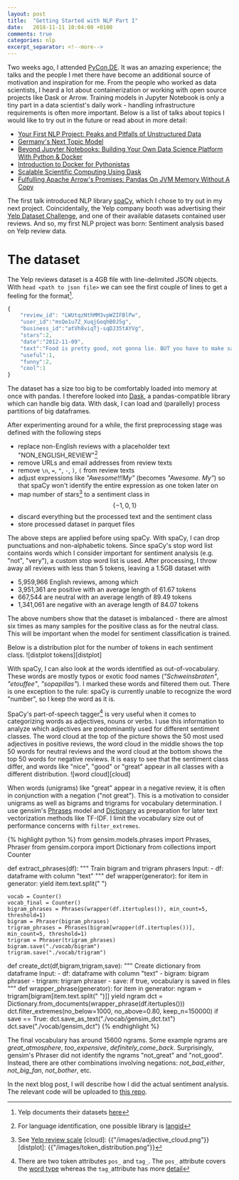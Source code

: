 ```yaml
---
layout: post
title:  "Getting Started with NLP Part I"
date:   2018-11-11 10:04:00 +0100
comments: true
categories: nlp
excerpt_separator: <!--more-->
---
```

Two weeks ago, I attended [PyCon.DE](https://de.pycon.org/). It was an amazing experience; the talks and the people I met there have become an additional source of motivation and inspiration for me. From the people who worked as data scientists, I heard a lot about containerization or working with open source projects like Dask or Arrow. Training models in Jupyter Notebook is only a tiny part in a data scientist's daily work - handling infrastructure requirements is often more important. Below is a list of talks about topics I would like to try out in the future or read about in more detail:

* [Your First NLP Project: Peaks and Pitfalls of Unstructured Data](https://www.youtube.com/watch?v=bf2hISLgK84)
* [Germany's Next Topic Model](https://www.youtube.com/watch?v=sI7VpFNiy_I)
* [Beyond Jupyter Notebooks: Building Your Own Data Science Platform With Python & Docker](https://www.youtube.com/watch?v=xU2KUE68yFE)
* [Introduction to Docker for Pythonistas](https://www.youtube.com/watch?v=Fqq6F68SQFY)
* [Scalable Scientific Computing Using Dask](https://www.youtube.com/watch?v=OhstDq8l3OM)
* [Fulfulling Apache Arrow's Promises: Pandas On JVM Memory Without A Copy](https://www.youtube.com/watch?v=xW7IOaQvDsU)


The first talk introduced NLP library [spaCy](https://spacy.io/), which I chose to try out in my next project. Coincidentally, the Yelp company booth was advertising their [Yelp Dataset Challenge](https://www.yelp.com/dataset/challenge), and one of their available datasets contained user reviews. And so, my first NLP project was born: Sentiment analysis based on Yelp review data. 

<!--more-->

# The dataset
The Yelp reviews dataset is a 4GB file with line-delimited JSON objects. With `head <path to json file>` we can see the first couple of lines to get a feeling for the format[^1].
```javascript
{
    "review_id": "LWUtqzNthMM3vpWZIFBlPw",
    "user_id":"msQe1u7Z_XuqjGoqhB0J5g",
    "business_id":"atVh8viqTj-sqDJ35tAYVg",
    "stars":2,
    "date":"2012-11-09",
    "text":"Food is pretty good, not gonna lie. BUT you have to make sacrifices if you choose to eat there. It literally takes an hour to an hour and a half to deliver food.Seriously. EVERY SINGLE TIME. Doesnt matter if we order at 8am, 10am or 1pm. Never fails, they take F-O-R-E-V-E-R. If you dont get what you ordered or you are upset by them delivering your breakfast around LUNCH time, be ready to have the owner talk down to you and be a total bitch to you for i dont know, justwanting what you pay for?! \n\nIts over priced. But its decently tasteful food. Takes forever. Owners awitch. And i'm pretty sure that they continuing forget to pack my extra ranch just to piss me off. \n\nEnd Rant. \n\nPS- I've never gone in there to eat because i frankly, i'd rather tip the nice delivery driver then the ignorant imbeciles that work in the dining area. \n\nPPS- My hot chocolate today was cold.They should call it Cold Chocolate. Or start caring if their hot chocolate is hot. One of the two wouldbe great!",
    "useful":1,
    "funny":2,
    "cool":1
}
```
The dataset has a size too big to be comfortably loaded into memory at once with pandas. I therefore looked into [Dask](https://dask.org/), a pandas-compatible library which can handle big data. With dask, I can load and (parallelly) process partitions of big dataframes.

After experimenting around for a while, the first preprocessing stage was defined with the following steps
* replace non-English reviews with a placeholder text "NON_ENGLISH_REVIEW"[^2]
* remove URLs and email addresses from review texts 
* remove `\n`, `=`, `"`, `-`, `)`, `(` from review texts
* adjust expressions like _"Awesome!!!My"_ (becomes _"Awesome. My"_) so that spaCy won't identify the entire expression as one token later on
* map number of stars[^3] to a sentiment class in $$\{-1,0,1\}$$
* discard everything but the processed text and the sentiment class
* store processed dataset in parquet files

The above steps are applied before using spaCy. With spaCy, I can drop punctuations and non-alphabetic tokens. Since spaCy's stop word list contains words which I consider important for sentiment analysis (e.g. "not", "very"), a custom stop word list is used. After processing, I throw away all reviews with less than 5 tokens, leaving a 1.5GB dataset with

* 5,959,966 English reviews, among which
* 3,951,361 are positive with an average length of 61.67 tokens
* 667,544 are neutral with an average length of 89.49 tokens
* 1,341,061 are negative with an average length of 84.07 tokens

The above numbers show that the dataset is imbalanced - there are almost six times as many samples for the positive class as for the neutral class. This will be important when the model for sentiment classification is trained. 

Below is a distribution plot for the number of tokens in each sentiment class.
![distplot tokens][distplot]

With spaCy, I can also look at the words identified as out-of-vocabulary. These words are mostly typos or exotic food names (_"Schweinsbraten"_, _"etouffee"_, _"sopapillas"_). I marked these words and filtered them out. There is one exception to the rule: spaCy is currently unable to recognize the word "number", so I keep the word as it is.

SpaCy's part-of-speech tagger[^4] is very useful when it comes to categorizing words as adjectives, nouns or verbs. I use this information to analyze which adjectives are predominantly used for different sentiment classes. The word cloud at the top of the picture shows the 50 most used adjectives in positive reviews, the word cloud in the middle shows the top 50 words for neutral reviews and the word cloud at the bottom shows the top 50 words for negative reviews. It is easy to see that the sentiment class differ, and words like "nice", "good" or "great" appear in all classes with a different distribution. 
![word cloud][cloud]

When words (unigrams) like "great" appear in a negative review, it is often in conjunction with a negation ("not great"). This is a motivation to consider unigrams as well as bigrams and trigrams for vocabulary determination. I use gensim's [Phrases](https://radimrehurek.com/gensim/models/phrases.html) model and [Dictionary](https://radimrehurek.com/gensim/corpora/dictionary.html) as preparation for later text vectorization methods like TF-IDF. I limit the vocabulary size out of performance concerns with `filter_extremes`.

{% highlight python %}
from gensim.models.phrases import Phrases, Phraser
from gensim.corpora import Dictionary
from collections import Counter

def extract_phrases(df):
    """
    Train bigram and trigram phrasers
    Input:
    - df: dataframe with column "text"
    """
    def wrapper(generator):
        for item in generator:
            yield item.text.split(" ")  

    vocab = Counter()
    vocab_final = Counter()
    bigram_phrases = Phrases(wrapper(df.itertuples()), min_count=5, threshold=1)
    bigram = Phraser(bigram_phrases)
    trigram_phrases = Phrases(bigram[wrapper(df.itertuples())], min_count=5, threshold=1)
    trigram = Phraser(trigram_phrases)
    bigram.save("./vocab/bigram")
    trigram.save("./vocab/trigram")

def create_dct(df,bigram,trigram,save):
    """
    Create dictionary from dataframe
    Input:
    - df: dataframe with column "text"
    - bigram: bigram phraser
    - trigram: trigram phraser
    - save: if true, vocabulary is saved in files
    """
    def wrapper_phrase(generator):
        for item in generator:
            ngram  = trigram[bigram[item.text.split(" ")]]
            yield ngram
    dct = Dictionary.from_documents(wrapper_phrase(df.itertuples()))
    dct.filter_extremes(no_below=1000, no_above=0.80, keep_n=150000)
    if save == True:
        dct.save_as_text("./vocab/gensim_dct.txt")
        dct.save("./vocab/gensim_dct")
{% endhighlight %}

The final vocabulary has around 15600 ngrams. Some example ngrams are *great_atmosphere*, *too_expensive*, *definitely_come_back*. Surprisingly, gensim's Phraser did not identify the ngrams "not_great" and "not_good". Instead, there are other combinations involving negations: *not_bad_either*, *not_big_fan*, *not_bother*, etc.

In the next blog post, I will describe how I did the actual sentiment analysis. The relevant code will be uploaded to [this repo](https://github.com/ViviLearns2Code/yelp-review).


[^1]: Yelp documents their datasets [here](https://www.yelp.com/dataset/documentation/main)
[^2]: For language identification, one possible library is [langid](https://github.com/saffsd/langid.py)
[^3]: See [Yelp review scale](https://www.yelp.com/developers/display_requirements)
[cloud]: {{"/images/adjective_cloud.png"}}
[distplot]: {{"/images/token_distribution.png"}}
[^4]: There are two token attributes `pos_` and `tag_`. The `pos_` attribute covers the [word type](http://universaldependencies.org/u/pos/) whereas the `tag_`attribute has more [detail](https://www.ling.upenn.edu/courses/Fall_2003/ling001/penn_treebank_pos.html)